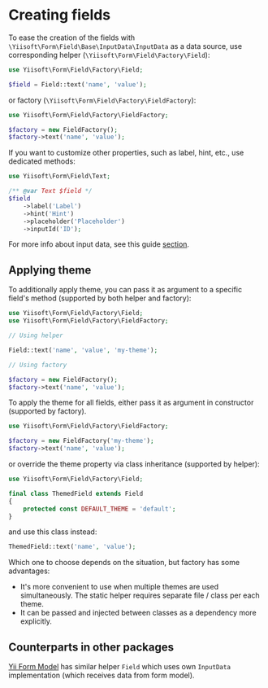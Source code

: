 # Creating fields

To ease the creation of the fields with `\Yiisoft\Form\Field\Base\InputData\InputData` as a data source, use
corresponding helper (`\Yiisoft\Form\Field\Factory\Field`):

```php
use Yiisoft\Form\Field\Factory\Field;

$field = Field::text('name', 'value');
```

or factory (`\Yiisoft\Form\Field\Factory\FieldFactory`):

```php
use Yiisoft\Form\Field\Factory\FieldFactory;

$factory = new FieldFactory();
$factory->text('name', 'value');
```

If you want to customize other properties, such as label, hint, etc., use dedicated methods:

```php
use Yiisoft\Form\Field\Text;

/** @var Text $field */
$field
    ->label('Label')
    ->hint('Hint')
    ->placeholder('Placeholder')
    ->inputId('ID');
```

For more info about input data, see this guide [section](input-data.md).

## Applying theme

To additionally apply theme, you can pass it as argument to a specific field's method (supported by both helper and 
factory):

```php
use Yiisoft\Form\Field\Factory\Field;
use Yiisoft\Form\Field\Factory\FieldFactory;

// Using helper

Field::text('name', 'value', 'my-theme');

// Using factory

$factory = new FieldFactory();
$factory->text('name', 'value');
```

To apply the theme for all fields, either pass it as argument in constructor (supported by factory).

```php
use Yiisoft\Form\Field\Factory\FieldFactory;

$factory = new FieldFactory('my-theme');
$factory->text('name', 'value');
```

or override the theme property via class inheritance (supported by helper):

```php
use Yiisoft\Form\Field\Factory\Field;

final class ThemedField extends Field
{
    protected const DEFAULT_THEME = 'default';
}
```

and use this class instead:

```php
ThemedField::text('name', 'value');
```

Which one to choose depends on the situation, but factory has some advantages:

- It's more convenient to use when multiple themes are used simultaneously. The static helper requires separate file / 
class per each theme.
- It can be passed and injected between classes as a dependency more explicitly.

## Counterparts in other packages

[Yii Form Model](https://github.com/yiisoft/form-model) has similar helper `Field` which uses own `InputData` 
implementation (which receives data from form model).
